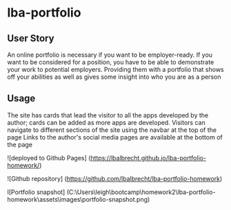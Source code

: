 # lba-portfolio

## User Story
An online portfolio is necessary if you want to be employer-ready. If you want to be considered for a position, you have to be able to demonstrate your work to potential employers. Providing them with a portfolio that shows off your abilities as well as gives some insight into who you are as a person

## Usage
The site has cards that lead the visitor to all the apps developed by the author; cards can be added as more apps are developed.
Visitors can navigate to different sections of the site using the navbar at the top of the page
Links to the author's social media pages are available at the bottom of the page

![deployed to Github Pages] (https://lbalbrecht.github.io/lba-portfolio-homework/)

![Github repository] (https://github.com/lbalbrecht/lba-portfolio-homework)

I[Portfolio snapshot] (C:\Users\leigh\bootcamp\homework2\lba-portfolio-homework\assets\images\portfolio-snapshot.png)
